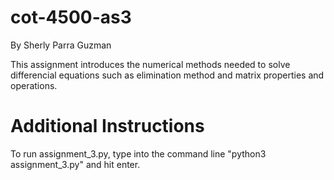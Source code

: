 # cot-4500-as3
By Sherly Parra Guzman

This assignment introduces the numerical methods needed to solve differencial equations such as elimination method and matrix properties and operations.


# Additional Instructions

To run assignment_3.py, type into the command line "python3 assignment_3.py" and hit enter.
